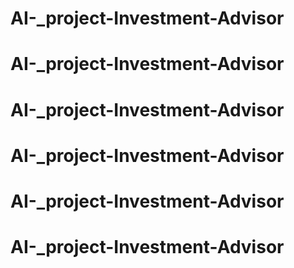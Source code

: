 # AI-_project-Investment-Advisor
# AI-_project-Investment-Advisor
# AI-_project-Investment-Advisor
# AI-_project-Investment-Advisor
# AI-_project-Investment-Advisor
# AI-_project-Investment-Advisor
